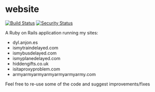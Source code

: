 # website

[![Build Status](https://github.com/dylan8902/website/actions/workflows/codeql-analysis.yml/badge.svg
)](https://github.com/dylan8902/website/actions/workflows/codeql-analysis.yml)
[![Security Status](https://github.com/dylan8902/website/actions/workflows/security.yml/badge.svg
)](https://github.com/dylan8902/website/actions/workflows/security.yml)

A Ruby on Rails application running my sites:

* dyl.anjon.es
* ismytraindelayed.com
* ismybusdelayed.com
* ismyplanedelayed.com
* hiddengifts.co.uk
* isitaproxyproblem.com
* armyarmyarmyarmyarmyarmyarmy.com

Feel free to re-use some of the code and suggest improvements/fixes
